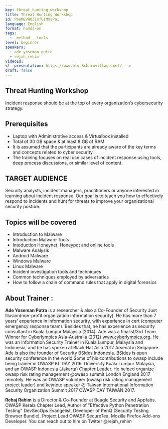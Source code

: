 ```yaml
---
key: threat_hunting_workshop
title: Threat Hunting Workshop
id: PmoMEVHO3imfUIMXsPai
language: English
format: hands-on
tags:
  - _method___tools
level: beginner
speakers:
  - ade_yoseman_putra
  - rejah_rehim
videoId: 
<!--presentation: https://www.blockchainvillage.net/ -->
draft: false
---
```

<h2>Threat Hunting Workshop</h2>

Incident response should be at the top of every organization’s cybersecurity strategy.  

<h2>Prerequisites</h2>
<ul>
<li>Laptop with Administrative access & Virtualbox installed </li>
<li>Total of 30 GB space & at least 8 GB of RAM</li>
<li>It is assumed that the participants are already aware of the key terms and concepts related to cyber security.</li>
<li>The training focuses on real use cases of incident response using tools, deep process discussions, or similar level of content.</li>
</ul>

<h2>TARGET AUDIENCE</h2>
Security analysts, incident managers, practitioners or anyone interested in learning about incident response. Our goal is to teach you how to effectively respond to incidents and hunt for threats to improve your organizational security posture.


<h2>Topics will be covered</h2>
<ul>
<li>Introduction to Malware</li>
<li>Introduction Malware Tools </li>
<li>Intoduction Honeynet, Honeypot and online tools </li>
<li>Malware Analysis </li>
<li>Android Malware </li>
<li>Windows Malware </li>
<li>Linux Malware </li>
<li>Incident investigation tools and techniques </li>
<li>Common techniques employed by adversaries </li>
<li>How to follow a chain of command rules that apply in digital forensics </li>
</ul>


<h2>About Trainer :</h2>

<b>Ade Yoseman Putra</b> is a researcher & also a Co-Founder of Security Just Illusion(non-profit organization information security). He has more than 7 years' experience in information security, with experience in cert (computer emergency response team). Besides that, he has experience as security consultant in Kuala Lumpur Malaysia (2014). Ade was a finalist/3rd Team Winner for Cyberlympics Asia-Australia (2012) www.cyberlympics.org. He was an Information Security Trainer in Kuala Lumpur, Malaysia and Indonesia, and he has spoken at Black Hat Asia 2017 Arsenal in Singapore. Ade is also the founder of Security BSides Indonesia. BSides is open security conference in the world Some of his contributions to owasp include being trainer in OWASP KL DAY 2016, University Kuala Lumpur Malaysia, and an OWASP Indonesia (Jakarta) Chapter Leader. He helped organize owasp risk rating management @owasp summit London England 2017 remotely. He was an OWASP volunteer (owasp risk rating management project leader) and keynote speaker @ Taiwan International Information Security Organization Summit 2017 OWASP DAY TAIWAN 2017.


<b>Rehaj Rahim</b> is a Director & Co-Founder at Beagle Security and Appfabs. OWASP Kerala Chapter Lead, Author of "Effective Python Penetration Testing" DevSecOps Evangelist, Developer of PenQ (Security Testing Browser Bundle). Project Lead OWASP SecureTea, Mozilla Firefox Add-ons Developer. You can reach out to him on Twitter @rejah_rehim

<!--
<a align="center" class="btn primary" target="_blank" rel="noopener" href="https://docs.google.com/forms/d/1y7lt1tdIFla1KMybD5AkihWCKbIenk_hxqH1kKHCrgo/">Register</a>
-->